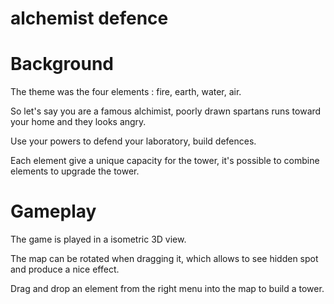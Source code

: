 alchemist defence
=====================

Background
==========

The theme was the four elements : fire, earth, water, air. 

So let's say you are a famous alchimist, poorly drawn spartans runs toward your home and they looks angry.

Use your powers to defend your laboratory, build defences.

Each element give a unique capacity for the tower, it's possible to combine elements to upgrade the tower.

Gameplay
=======

The game is played in a isometric 3D view.

The map can be rotated when dragging it, which allows to see hidden spot and produce a nice effect.

Drag and drop an element from the right menu into the map to build a tower.
